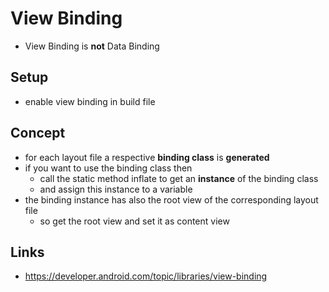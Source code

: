 # View Binding
* View Binding is __not__ Data Binding

## Setup
* enable view binding in build file

## Concept
* for each layout file a respective __binding class__ is __generated__
* if you want to use the binding class then
    * call the static method inflate to get an __instance__ of the binding class
    * and assign this instance to a variable
* the binding instance has also the root view of the corresponding layout file
    * so get the root view and set it as content view

## Links
* https://developer.android.com/topic/libraries/view-binding
